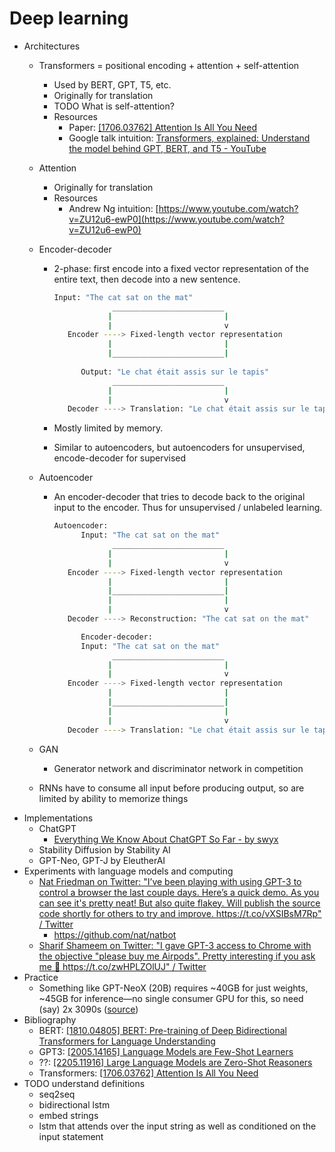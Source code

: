 # Deep learning

- Architectures
    - Transformers = positional encoding + attention + self-attention
        - Used by BERT, GPT, T5, etc.
        - Originally for translation
        - TODO What is self-attention?
        - Resources
            - Paper: [[1706.03762] Attention Is All You Need](https://arxiv.org/abs/1706.03762)
            - Google talk intuition: [Transformers, explained: Understand the model behind GPT, BERT, and T5 - YouTube](https://www.youtube.com/watch?v=SZorAJ4I-sA)
    - Attention
        - Originally for translation
        - Resources
            - Andrew Ng intuition: [https://www.youtube.com/watch?v=ZU12u6-ewP0](https://www.youtube.com/watch?v=ZU12u6-ewP0)
    - Encoder-decoder
        - 2-phase: first encode into a fixed vector representation of the entire text, then decode into a new sentence.
            
            ```bash
            Input: "The cat sat on the mat"
                         _________________________
                        |                         |
                        |                         v
               Encoder ----> Fixed-length vector representation
                        |                         |
                        |_________________________|
                                                
                  Output: "Le chat était assis sur le tapis"
                         _________________________
                        |                         |
                        |                         v
               Decoder ----> Translation: "Le chat était assis sur le tapis"
            ```
            
        - Mostly limited by memory.
        - Similar to autoencoders, but autoencoders for unsupervised, encode-decoder for supervised
    - Autoencoder
        - An encoder-decoder that tries to decode back to the original input to the encoder. Thus for unsupervised / unlabeled learning.
            
            ```bash
            Autoencoder:
                  Input: "The cat sat on the mat"
                         _________________________
                        |                         |
                        |                         v
               Encoder ----> Fixed-length vector representation
                        |                         |
                        |_________________________|
                        |                         |
                        |                         v
               Decoder ----> Reconstruction: "The cat sat on the mat"
            
                  Encoder-decoder:
                  Input: "The cat sat on the mat"
                         _________________________
                        |                         |
                        |                         v
               Encoder ----> Fixed-length vector representation
                        |                         |
                        |_________________________|
                        |                         |
                        |                         v
               Decoder ----> Translation: "Le chat était assis sur le tapis"
            ```
            
    - GAN
        - Generator network and discriminator network in competition
    - RNNs have to consume all input before producing output, so are limited by ability to memorize things
- Implementations
    - ChatGPT
        - [Everything We Know About ChatGPT So Far - by swyx](https://lspace.swyx.io/p/everything-we-know-about-chatgpt)
    - Stability Diffusion by Stability AI
    - GPT-Neo, GPT-J by EleutherAI
- Experiments with language models and computing
    - [Nat Friedman on Twitter: "I’ve been playing with using GPT-3 to control a browser the last couple days. Here’s a quick demo. As you can see it's pretty neat! But also quite flakey. Will publish the source code shortly for others to try and improve. https://t.co/vXSIBsM7Rp" / Twitter](https://twitter.com/natfriedman/status/1575631194032549888)
        - https://github.com/nat/natbot
    - [Sharif Shameem on Twitter: "I gave GPT-3 access to Chrome with the objective "please buy me Airpods". Pretty interesting if you ask me 🤔 https://t.co/zwHPLZOlUJ" / Twitter](https://twitter.com/sharifshameem/status/1405462642936799247)
- Practice
    - Something like GPT-NeoX (20B) requires ~40GB for just weights, ~45GB for inference—no single consumer GPU for this, so need (say) 2x 3090s ([source](https://www.youtube.com/watch?v=bAY85Om5O6A))
- Bibliography
    - BERT: [[1810.04805] BERT: Pre-training of Deep Bidirectional Transformers for Language Understanding](https://arxiv.org/abs/1810.04805)
    - GPT3: [[2005.14165] Language Models are Few-Shot Learners](https://arxiv.org/abs/2005.14165)
    - ??: [[2205.11916] Large Language Models are Zero-Shot Reasoners](https://arxiv.org/abs/2205.11916)
    - Transformers: [[1706.03762] Attention Is All You Need](https://arxiv.org/abs/1706.03762)
- TODO understand definitions
    - seq2seq
    - bidirectional lstm
    - embed strings
    - lstm that attends over the input string as well as conditioned on the input statement